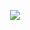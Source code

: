 <p align="center">
  <img src="https://user-images.githubusercontent.com/62879859/188709177-36eefb09-138c-45fd-9282-7a38330ffd19.PNG">
</p>
